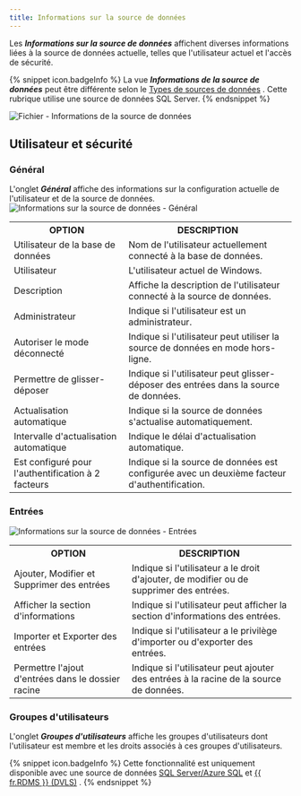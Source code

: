 ```yaml
---
title: Informations sur la source de données
---
```

Les ***Informations sur la source de données*** affichent diverses informations liées à la source de données actuelle, telles que l'utilisateur actuel et l'accès de sécurité.  

{% snippet icon.badgeInfo %} 
La vue ***Informations de la source de données*** peut être différente selon le [Types de sources de données](/fr/rdm/windows/data-sources/data-sources-types/) . Cette rubrique utilise une source de données SQL Server. 
{% endsnippet %}
 
![Fichier - Informations de la source de données](/img/fr/rdm/windows/clip3567.png) 

## Utilisateur et sécurité 

### Général 

L'onglet ***Général*** affiche des informations sur la configuration actuelle de l'utilisateur et de la source de données. 
![Informations sur la source de données - Général](/img/fr/rdm/windows/clip10881.png) 

<table>
	<tr>
		<th>
OPTION 
		</th>
		<th>
DESCRIPTION 
		</th>
	</tr>
	<tr>
		<td>
Utilisateur de la base de données 
		</td>
		<td>
Nom de l'utilisateur actuellement connecté à la base de données. 
		</td>
	</tr>
	<tr>
		<td>
Utilisateur 
		</td>
		<td>
L'utilisateur actuel de Windows. 
		</td>
	</tr>
	<tr>
		<td>
Description 
		</td>
		<td>
Affiche la description de l'utilisateur connecté à la source de données. 
		</td>
	</tr>
	<tr>
		<td>
Administrateur 
		</td>
		<td>
Indique si l'utilisateur est un administrateur. 
		</td>
	</tr>
	<tr>
		<td>
Autoriser le mode déconnecté 
		</td>
		<td>
Indique si l'utilisateur peut utiliser la source de données en mode hors-ligne. 
		</td>
	</tr>
	<tr>
		<td>
Permettre de glisser-déposer 
		</td>
		<td>
Indique si l'utilisateur peut glisser-déposer des entrées dans la source de données. 
		</td>
	</tr>
	<tr>
		<td>
Actualisation automatique 
		</td>
		<td>
Indique si la source de données s'actualise automatiquement. 
		</td>
	</tr>
	<tr>
		<td>
Intervalle d'actualisation automatique 
		</td>
		<td>
Indique le délai d'actualisation automatique. 
		</td>
	</tr>
	<tr>
		<td>
Est configuré pour l'authentification à 2 facteurs 
		</td>
		<td>
Indique si la source de données est configurée avec un deuxième facteur d'authentification. 
		</td>
	</tr>
</table>

### Entrées 

![Informations sur la source de données - Entrées](/img/fr/rdm/windows/clip10065.png) 

<table>
	<tr>
		<th>
OPTION 
		</th>
		<th>
DESCRIPTION 
		</th>
	</tr>
	<tr>
		<td>
Ajouter, Modifier et Supprimer des entrées 
		</td>
		<td>
Indique si l'utilisateur a le droit d'ajouter, de modifier ou de supprimer des entrées. 
		</td>
	</tr>
	<tr>
		<td>
Afficher la section d'informations 
		</td>
		<td>
Indique si l'utilisateur peut afficher la section d'informations des entrées. 
		</td>
	</tr>
	<tr>
		<td>
Importer et Exporter des entrées 
		</td>
		<td>
Indique si l'utilisateur a le privilège d'importer ou d'exporter des entrées. 
		</td>
	</tr>
	<tr>
		<td>
Permettre l'ajout d'entrées dans le dossier racine 
		</td>
		<td>
Indique si l'utilisateur peut ajouter des entrées à la racine de la source de données. 
		</td>
	</tr>
</table>

### Groupes d'utilisateurs 

L'onglet ***Groupes d'utilisateurs*** affiche les groupes d'utilisateurs dont l'utilisateur est membre et les droits associés à ces groupes d'utilisateurs. 

{% snippet icon.badgeInfo %} 
Cette fonctionnalité est uniquement disponible avec une source de données [SQL Server/Azure SQL](/fr/rdm/windows/data-sources/data-sources-types/advanced-data-sources/microsoft-sql-server/) et [{{ fr.RDMS }} (DVLS)](/fr/rdm/windows/data-sources/data-sources-types/advanced-data-sources/server/) . 
{% endsnippet %}
 

